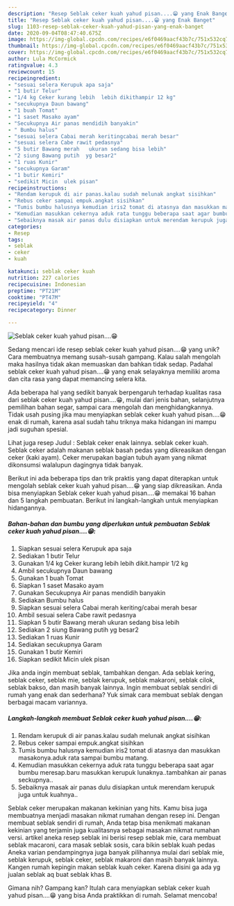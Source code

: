 ```yaml
---
description: "Resep Seblak ceker kuah yahud pisan....😁 yang Enak Banget"
title: "Resep Seblak ceker kuah yahud pisan....😁 yang Enak Banget"
slug: 1103-resep-seblak-ceker-kuah-yahud-pisan-yang-enak-banget
date: 2020-09-04T08:47:40.675Z
image: https://img-global.cpcdn.com/recipes/e6f0469aacf43b7c/751x532cq70/seblak-ceker-kuah-yahud-pisan😁-foto-resep-utama.jpg
thumbnail: https://img-global.cpcdn.com/recipes/e6f0469aacf43b7c/751x532cq70/seblak-ceker-kuah-yahud-pisan😁-foto-resep-utama.jpg
cover: https://img-global.cpcdn.com/recipes/e6f0469aacf43b7c/751x532cq70/seblak-ceker-kuah-yahud-pisan😁-foto-resep-utama.jpg
author: Lula McCormick
ratingvalue: 4.3
reviewcount: 15
recipeingredient:
- "sesuai selera Kerupuk apa saja"
- "1 butir Telur"
- "1/4 kg Ceker kurang lebih  lebih dikithampir 12 kg"
- "secukupnya Daun bawang"
- "1 buah Tomat"
- "1 saset Masako ayam"
- "Secukupnya Air panas mendidih banyakin"
- " Bumbu halus"
- "sesuai selera Cabai merah keritingcabai merah besar"
- "sesuai selera Cabe rawit pedasnya"
- "5 butir Bawang merah   ukuran sedang bisa lebih"
- "2 siung Bawang putih  yg besar2"
- "1 ruas Kunir"
- "secukupnya Garam"
- "1 butir Kemiri"
- "sedikit Micin  ulek pisan"
recipeinstructions:
- "Rendam kerupuk di air panas.kalau sudah melunak angkat sisihkan"
- "Rebus ceker sampai empuk.angkat sisihkan"
- "Tumis bumbu halusnya kemudian iris2 tomat di atasnya dan masukkan masakonya.aduk rata sampai bumbu matang."
- "Kemudian masukkan cekernya aduk rata tunggu beberapa saat agar bumbu meresap.baru masukkan kerupuk lunaknya..tambahkan air panas seckupnya.."
- "Sebaiknya masak air panas dulu disiapkan untuk merendam kerupuk juga untuk kuahnya.."
categories:
- Resep
tags:
- seblak
- ceker
- kuah

katakunci: seblak ceker kuah 
nutrition: 227 calories
recipecuisine: Indonesian
preptime: "PT21M"
cooktime: "PT47M"
recipeyield: "4"
recipecategory: Dinner

---
```



![Seblak ceker kuah yahud pisan....😁](https://img-global.cpcdn.com/recipes/e6f0469aacf43b7c/751x532cq70/seblak-ceker-kuah-yahud-pisan😁-foto-resep-utama.jpg)

Sedang mencari ide resep seblak ceker kuah yahud pisan....😁 yang unik? Cara membuatnya memang susah-susah gampang. Kalau salah mengolah maka hasilnya tidak akan memuaskan dan bahkan tidak sedap. Padahal seblak ceker kuah yahud pisan....😁 yang enak selayaknya memiliki aroma dan cita rasa yang dapat memancing selera kita.

Ada beberapa hal yang sedikit banyak berpengaruh terhadap kualitas rasa dari seblak ceker kuah yahud pisan....😁, mulai dari jenis bahan, selanjutnya pemilihan bahan segar, sampai cara mengolah dan menghidangkannya. Tidak usah pusing jika mau menyiapkan seblak ceker kuah yahud pisan....😁 enak di rumah, karena asal sudah tahu triknya maka hidangan ini mampu jadi suguhan spesial.

Lihat juga resep Judul : Seblak ceker enak lainnya. seblak ceker kuah. Seblak ceker adalah makanan seblak basah pedas yang dikreasikan dengan ceker (kaki ayam). Ceker merupakan bagian tubuh ayam yang nikmat dikonsumsi walalupun dagingnya tidak banyak.


Berikut ini ada beberapa tips dan trik praktis yang dapat diterapkan untuk mengolah seblak ceker kuah yahud pisan....😁 yang siap dikreasikan. Anda bisa menyiapkan Seblak ceker kuah yahud pisan....😁 memakai 16 bahan dan 5 langkah pembuatan. Berikut ini langkah-langkah untuk menyiapkan hidangannya.

<!--inarticleads1-->

##### Bahan-bahan dan bumbu yang diperlukan untuk pembuatan Seblak ceker kuah yahud pisan....😁:

1. Siapkan sesuai selera Kerupuk apa saja
1. Sediakan 1 butir Telur
1. Gunakan 1/4 kg Ceker kurang lebih  lebih dikit.hampir 1/2 kg
1. Ambil secukupnya Daun bawang
1. Gunakan 1 buah Tomat
1. Siapkan 1 saset Masako ayam
1. Gunakan Secukupnya Air panas mendidih banyakin
1. Sediakan  Bumbu halus
1. Siapkan sesuai selera Cabai merah keriting/cabai merah besar
1. Ambil sesuai selera Cabe rawit pedasnya
1. Siapkan 5 butir Bawang merah   ukuran sedang bisa lebih
1. Sediakan 2 siung Bawang putih  yg besar2
1. Sediakan 1 ruas Kunir
1. Sediakan secukupnya Garam
1. Gunakan 1 butir Kemiri
1. Siapkan sedikit Micin  ulek pisan


Jika anda ingin membuat seblak, tambahkan dengan. Ada seblak kering, seblak ceker, seblak mie, seblak kerupuk, seblak makaroni, seblak cilok, seblak bakso, dan masih banyak lainnya. Ingin membuat seblak sendiri di rumah yang enak dan sederhana? Yuk simak cara membuat seblak dengan berbagai macam variannya. 

<!--inarticleads2-->

##### Langkah-langkah membuat Seblak ceker kuah yahud pisan....😁:

1. Rendam kerupuk di air panas.kalau sudah melunak angkat sisihkan
1. Rebus ceker sampai empuk.angkat sisihkan
1. Tumis bumbu halusnya kemudian iris2 tomat di atasnya dan masukkan masakonya.aduk rata sampai bumbu matang.
1. Kemudian masukkan cekernya aduk rata tunggu beberapa saat agar bumbu meresap.baru masukkan kerupuk lunaknya..tambahkan air panas seckupnya..
1. Sebaiknya masak air panas dulu disiapkan untuk merendam kerupuk juga untuk kuahnya..


Seblak ceker merupakan makanan kekinian yang hits. Kamu bisa juga membuatnya menjadi masakan nikmat rumahan dengan resep ini. Dengan membuat seblak sendiri di rumah, Anda tetap bisa menikmati makanan kekinian yang terjamin juga kualitasnya sebagai masakan nikmat rumahan versi. artikel aneka resep seblak ini berisi resep seblak mie, cara membuat seblak macaroni, cara masak seblak sosis, cara bikin seblak kuah pedas Aneka varian pendampingnya juga banyak pilihannya mulai dari seblak mie, seblak kerupuk, seblak ceker, seblak makaroni dan masih banyak lainnya. Kangen rumah kepingin makan seblak kuah ceker. Karena disini ga ada yg jualan seblak aq buat seblak khas B. 

Gimana nih? Gampang kan? Itulah cara menyiapkan seblak ceker kuah yahud pisan....😁 yang bisa Anda praktikkan di rumah. Selamat mencoba!
